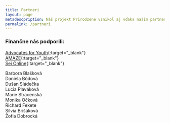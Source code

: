 ```yaml
---
title: Partneri
layout: page
metadescpription: Náš projekt Prirodzene vznikol aj vďaka našim partnerom.
permalink: /partneri
---
```

### **Finančne nás podporili:**

[Advocates for Youth](https://www.advocatesforyouth.org/){:target="_blank"}\
[AMAZE](https://amaze.org/){:target="_blank"}\
[Sei Online](https://seionline.ch/en/){:target="_blank"}    

Barbora Blašková\
Daniela Bődová\
Dušan  Sládečka\
Lucia Plaváková\
Marie Stracenská\
Monika Očková\
Richard Fekete\
Silvia Brišáková\
Žofia Dobrocká